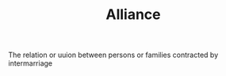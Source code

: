 ---
title: Alliance
letter: A
permalink: "/definitions/alliance.html"
body: The relation or uuion between persons or families contracted by intermarriage
published_at: '2018-07-07'
source: Black's Law Dictionary
layout: post
---